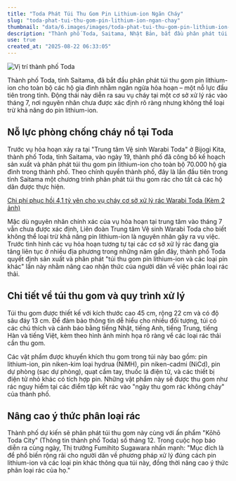 ```yaml
---
title: "Toda Phát Túi Thu Gom Pin Lithium-ion Ngăn Cháy"
slug: "toda-phat-tui-thu-gom-pin-lithium-ion-ngan-chay"
thumbnail: "data/6.images/images/toda-phat-tui-thu-gom-pin-lithium-ion-ngan-chay.webp"
description: "Thành phố Toda, Saitama, Nhật Bản, bắt đầu phân phát túi thu gom pin lithium-ion cho toàn bộ hộ dân nhằm ngăn ngừa hỏa hoạn, sau vụ cháy tại cơ sở xử lý rác."
use: true
created_at: "2025-08-22 06:33:05"
---
```


![Vị trí thành phố Toda](/images/20250821-00000007-saitama-000-1-view.webp)

Thành phố Toda, tỉnh Saitama, đã bắt đầu phân phát túi thu gom pin lithium-ion cho toàn bộ các hộ gia đình nhằm ngăn ngừa hỏa hoạn – một nỗ lực đầu tiên trong tỉnh. Động thái này diễn ra sau vụ cháy tại một cơ sở xử lý rác vào tháng 7, nơi nguyên nhân chưa được xác định rõ ràng nhưng không thể loại trừ khả năng do pin lithium-ion.

## Nỗ lực phòng chống cháy nổ tại Toda

Trước vụ hỏa hoạn xảy ra tại "Trung tâm Vệ sinh Warabi Toda" ở Bijogi Kita, thành phố Toda, tỉnh Saitama, vào ngày 19, thành phố đã công bố kế hoạch sản xuất và phân phát túi thu gom pin lithium-ion cho toàn bộ 70.000 hộ gia đình trong thành phố. Theo chính quyền thành phố, đây là lần đầu tiên trong tỉnh Saitama một chương trình phân phát túi thu gom rác cho tất cả các hộ dân được thực hiện.

[Chi phí phục hồi 4,1 tỷ yên cho vụ cháy cơ sở xử lý rác Warabi Toda (Kèm 2 ảnh)](https://www.saitama-np.co.jp/articles/154085/imageList)

Mặc dù nguyên nhân chính xác của vụ hỏa hoạn tại trung tâm vào tháng 7 vẫn chưa được xác định, Liên đoàn Trung tâm Vệ sinh Warabi Toda cho biết không thể loại trừ khả năng pin lithium-ion là nguyên nhân gây ra vụ việc. Trước tình hình các vụ hỏa hoạn tương tự tại các cơ sở xử lý rác đang gia tăng liên tục ở nhiều địa phương trong những năm gần đây, thành phố Toda quyết định sản xuất và phân phát "túi thu gom pin lithium-ion và các loại pin khác" lần này nhằm nâng cao nhận thức của người dân về việc phân loại rác thải.

## Chi tiết về túi thu gom và quy trình xử lý

Túi thu gom được thiết kế với kích thước cao 45 cm, rộng 22 cm và có độ sâu đáy 13 cm. Để đảm bảo thông tin dễ hiểu cho nhiều đối tượng, túi có các chú thích và cảnh báo bằng tiếng Nhật, tiếng Anh, tiếng Trung, tiếng Hàn và tiếng Việt, kèm theo hình ảnh minh họa rõ ràng về các loại rác thải cần thu gom.

Các vật phẩm được khuyến khích thu gom trong túi này bao gồm: pin lithium-ion, pin niken-kim loại hydrua (NiMH), pin niken-cadmi (NiCd), pin dự phòng (sạc dự phòng), quạt cầm tay, thuốc lá điện tử, và các thiết bị điện tử nhỏ khác có tích hợp pin. Những vật phẩm này sẽ được thu gom như rác nguy hiểm tại các điểm tập kết rác vào "ngày thu gom rác không cháy" của thành phố.

## Nâng cao ý thức phân loại rác

Thành phố dự kiến sẽ phân phát túi thu gom này cùng với ấn phẩm "Kōhō Toda City" (Thông tin thành phố Toda) số tháng 12. Trong cuộc họp báo diễn ra cùng ngày, Thị trưởng Fumihito Sugawara nhấn mạnh: "Mục đích là để phổ biến rộng rãi cho người dân về phương pháp xử lý đúng cách pin lithium-ion và các loại pin khác thông qua túi này, đồng thời nâng cao ý thức phân loại rác của họ."